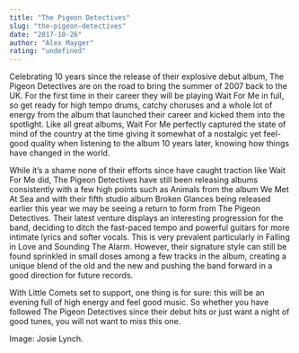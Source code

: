 ```yaml
---
title: "The Pigeon Detectives"
slug: "the-pigeon-detectives"
date: "2017-10-26"
author: "Alex Mayger"
rating: "undefined"
---
```


Celebrating 10 years since the release of their explosive debut album, The Pigeon Detectives are on the road to bring the summer of 2007 back to the UK. For the first time in their career they will be playing Wait For Me in full, so get ready for high tempo drums, catchy choruses and a whole lot of energy from the album that launched their career and kicked them into the spotlight. Like all great albums, Wait For Me perfectly captured the state of mind of the country at the time giving it somewhat of a nostalgic yet feel-good quality when listening to the album 10 years later, knowing how things have changed in the world.

While it’s a shame none of their efforts since have caught traction like Wait For Me did, The Pigeon Detectives have still been releasing albums consistently with a few high points such as Animals from the album We Met At Sea and with their fifth studio album Broken Glances being released earlier this year we may be seeing a return to form from The Pigeon Detectives. Their latest venture displays an interesting progression for the band, deciding to ditch the fast-paced tempo and powerful guitars for more intimate lyrics and softer vocals. This is very prevalent particularly in Falling in Love and Sounding The Alarm. However, their signature style can still be found sprinkled in small doses among a few tracks in the album, creating a unique blend of the old and the new and pushing the band forward in a good direction for future records.

With Little Comets set to support, one thing is for sure: this will be an evening full of high energy and feel good music. So whether you have followed The Pigeon Detectives since their debut hits or just want a night of good tunes, you will not want to miss this one.

Image: Josie Lynch.
